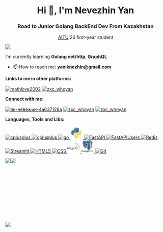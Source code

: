 <h1 align="center">Hi 👋, I'm Nevezhin Yan</h1>
<h3 align="center">Road to Junior Golang BackEnd Dev From Kazakhstan</h3>
<p align="center"> <a href="https://astanait.edu.kz/">AITU</a>'26 first-year student </p>

<div align="center" style="display: flex;">
<img align="center" src='https://komarev.com/ghpvc/?username=https-whoyan&color=4F4B6B' weight=80px> </img>
</div>

I’m currently learning **Golang net/http, GraphQL**

- 📫 How to reach me: **yaniknezhin@gmail.com**

<b> <p align="left">Links to me in other platforms:</p> </b>
<a href="https://codeforces.com/profile/mathlove2002" target="blank"><img align="center" src="https://raw.githubusercontent.com/rahuldkjain/github-profile-readme-generator/master/src/images/icons/Social/codeforces.svg" alt="mathlove2002" height="30" width="40" /></a>
<a href="https://www.leetcode.com/https_whoyan" target="blank"><img align="center" src="https://raw.githubusercontent.com/rahuldkjain/github-profile-readme-generator/master/src/images/icons/Social/leet-code.svg" alt="zxc_whoyan" height="30" width="40" /></a>
</p>

<b> <p align="left">Connect with me:</p> </b>
<a href="https://linkedin.com/in/ян-невежин-4a637128a" target="blank"> <img align="center" src="https://raw.githubusercontent.com/rahuldkjain/github-profile-readme-generator/master/src/images/icons/Social/linked-in-alt.svg" alt="ян-невежин-4a637128a" height="30" width="40" /></a>
<a href="https://instagram.com/https_whoyan" target="blank"> <img align="center" src="https://raw.githubusercontent.com/rahuldkjain/github-profile-readme-generator/master/src/images/icons/Social/instagram.svg" alt="zxc_whoyan" height="30" width="40" /></a>
<a href="https://t.me/https_whoyan" target="blank"> <img align="center" src="https://upload.wikimedia.org/wikipedia/commons/8/82/Telegram_logo.svg" alt="zxc_whoyan" height="30" width="40" /></a>
<p align="left">

<b> <p align="left">Languages, Tools and Libs:</p> </b>
<p align="left"> 
<a href="https://www.w3schools.com/cpp/" target="_blank" rel="noreferrer"> 
<img src="https://upload.wikimedia.org/wikipedia/commons/1/18/ISO_C%2B%2B_Logo.svg" alt="cplusplus" width="40" height="40"/> </a> 

<a href="https://www.java.com/ru/" target="_blank" rel="noreferrer">
<img src="https://www.svgrepo.com/download/184143/java.svg" alt="cplusplus" width="40" height="40"/> </a> 

<a href="https://golang.org" target="_blank" rel="noreferrer"> 
<img src="https://cdn.worldvectorlogo.com/logos/golang-1.svg" alt="go" width="40" height="40"/> </a> 

<a href="https://www.python.org" target="_blank" rel="noreferrer"> 
<img src="https://raw.githubusercontent.com/devicons/devicon/master/icons/python/python-original.svg" alt="python" width="40" height="40"/> </a> 

<a href="https://fastapi.tiangolo.com/" target="_blank" rel="noreferrer"> 
<img src="https://cdn.worldvectorlogo.com/logos/fastapi-1.svg" alt="FastAPI" width="40" height="40"/> </a>

<a href="https://fastapi-users.github.io/fastapi-users/" target="_blank" rel="noreferrer"> 
<img src="https://avatars.githubusercontent.com/u/89578248?s=200&v=4" alt="FastAPIUsers" width="40" height="40"/> </a>

<a href="https://redis.io/" target="_blank" rel="noreferrer"> 
<img src="https://www.svgrepo.com/show/303460/redis-logo.svg" alt="Redis" width="40" height="40"/> </a>

<a href="https://streamlit.io/" target="_blank" rel="noreferrer"> 
<img src="https://streamlit.io/images/brand/streamlit-mark-color.svg" alt="Streamlit" width="40" height="40"/> </a>

<a href="https://www.w3schools.com/html/" target="_blank" rel="noreferrer"> 
<img src="https://upload.wikimedia.org/wikipedia/commons/3/38/HTML5_Badge.svg" alt="HTML5" width="40" height="40"/> </a>

<a href="https://www.w3schools.com/css/" target="_blank" rel="noreferrer"> 
<img src="https://upload.wikimedia.org/wikipedia/commons/6/62/CSS3_logo.svg" alt="CSS" width="40" height="40"/> </a>

<a href="https://www.mysql.com/" target="_blank" rel="noreferrer"> 
<img src="https://raw.githubusercontent.com/devicons/devicon/master/icons/mysql/mysql-original-wordmark.svg" alt="mysql" width="40" height="40"/> </a>

<a href="https://www.postgresql.org" target="_blank" rel="noreferrer"> 
<img src="https://raw.githubusercontent.com/devicons/devicon/master/icons/postgresql/postgresql-original-wordmark.svg" alt="postgresql" width="40" height="40"/> </a>  

<a href="https://git-scm.com/" target="_blank" rel="noreferrer"> 
<img src="https://git-scm.com/images/logos/downloads/Git-Icon-1788C.svg" alt="Git" width="40" height="40"/> </a>  
</p>

<div align="center" style="display: flex;">
<img src=https://github-readme-stats.vercel.app/api?username=https-whoyan&show_icons=true&locale=en&title_color=48E0FF&text_color=F3F77E&bg_color=121212&icon_color=C392C7&hide_border=true height=200px> </img>
<img src=https://github-readme-stats.vercel.app/api/top-langs/?username=https-whoyan&hide_title=false&layout=compact&langs_count=5&title_color=48E0FF&text_color=FFFDFF&bg_color=121212&hide_border=true height=200px> </img>
</div>

<div align="center" style="display: flex;">
<img src='https://leetcard.jacoblin.cool/https_whoyan?theme=dark&ext=contest&border=0'> </img>
</div>

